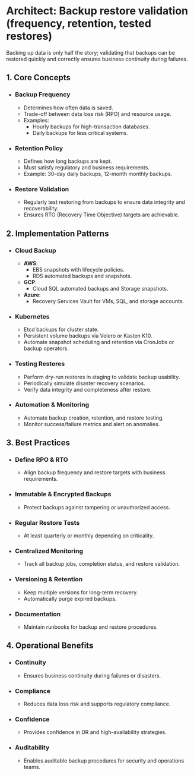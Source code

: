 # Architect: Backup restore validation (frequency, retention, tested restores)

Backing up data is only half the story; validating that backups can be restored quickly and correctly ensures business continuity during failures.

## 1. Core Concepts
- ### Backup Frequency
	- Determines how often data is saved.
	- Trade-off between data loss risk (RPO) and resource usage.
	- Examples:
		- Hourly backups for high-transaction databases.
		- Daily backups for less critical systems.
- ### Retention Policy
	- Defines how long backups are kept.
	- Must satisfy regulatory and business requirements.
	- Example: 30-day daily backups, 12-month monthly backups.
- ### Restore Validation
	- Regularly test restoring from backups to ensure data integrity and recoverability.
	- Ensures RTO (Recovery Time Objective) targets are achievable.
## 2. Implementation Patterns
- ### Cloud Backup
	- **AWS**:
		- EBS snapshots with lifecycle policies.
		- RDS automated backups and snapshots.
	- **GCP**:
		- Cloud SQL automated backups and Storage snapshots.
	- **Azure**:
		- Recovery Services Vault for VMs, SQL, and storage accounts.
- ### Kubernetes
	- Etcd backups for cluster state.
	- Persistent volume backups via Velero or Kasten K10.
	- Automate snapshot scheduling and retention via CronJobs or backup operators.
- ### Testing Restores
	- Perform dry-run restores in staging to validate backup usability.
	- Periodically simulate disaster recovery scenarios.
	- Verify data integrity and completeness after restore.
- ### Automation & Monitoring
	- Automate backup creation, retention, and restore testing.
	- Monitor success/failure metrics and alert on anomalies.
## 3. Best Practices
- ### Define RPO & RTO
	- Align backup frequency and restore targets with business requirements.
- ### Immutable & Encrypted Backups
	- Protect backups against tampering or unauthorized access.
- ### Regular Restore Tests
	- At least quarterly or monthly depending on criticality.
- ### Centralized Monitoring
	- Track all backup jobs, completion status, and restore validation.
- ### Versioning & Retention
	- Keep multiple versions for long-term recovery.
	- Automatically purge expired backups.
- ### Documentation
	- Maintain runbooks for backup and restore procedures.
## 4. Operational Benefits
- ### Continuity
	- Ensures business continuity during failures or disasters.
- ### Compliance
	- Reduces data loss risk and supports regulatory compliance.
- ### Confidence
	- Provides confidence in DR and high-availability strategies.
- ### Auditability
	- Enables auditable backup procedures for security and operations teams.
